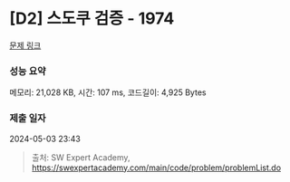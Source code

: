 # [D2] 스도쿠 검증 - 1974 

[문제 링크](https://swexpertacademy.com/main/code/problem/problemDetail.do?contestProbId=AV5Psz16AYEDFAUq) 

### 성능 요약

메모리: 21,028 KB, 시간: 107 ms, 코드길이: 4,925 Bytes

### 제출 일자

2024-05-03 23:43



> 출처: SW Expert Academy, https://swexpertacademy.com/main/code/problem/problemList.do